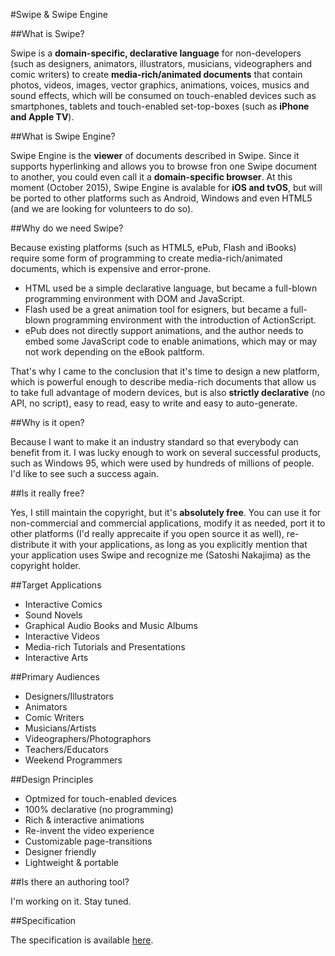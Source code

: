 #Swipe & Swipe Engine

##What is Swipe?

Swipe is a **domain-specific, declarative language** for non-developers (such as designers, animators, illustrators, musicians, videographers and comic writers) to create **media-rich/animated documents** that contain photos, videos, images, vector graphics, animations, voices, musics and sound effects, which will be consumed on touch-enabled devices such as smartphones, tablets and touch-enabled set-top-boxes (such as **iPhone and Apple TV**). 

##What is Swipe Engine?

Swipe Engine is the **viewer** of documents described in Swipe. Since it supports hyperlinking and allows you to browse fron one Swipe document to another, you could even call it a **domain-specific browser**. At this moment (October 2015), Swipe Engine is avalable for **iOS and tvOS**, but will be ported to other platforms such as Android, Windows and even HTML5 (and we are looking for volunteers to do so). 

##Why do we need Swipe?

Because existing platforms (such as HTML5, ePub, Flash and iBooks) require some form of programming to create media-rich/animated documents, which is expensive and error-prone. 

* HTML used be a simple declarative language, but became a full-blown programming environment with DOM and JavaScript. 
* Flash used be a great animation tool for esigners, but became a full-blown programming environment with the introduction of ActionScript. 
* ePub does not directly support animations, and the author needs to embed some JavaScript code to enable animations, which may or may not work depending on the eBook paltform. 

That's why I came to the conclusion that it's time to design a new platform, which is powerful enough to describe media-rich documents that allow us to take full advantage of modern devices, but is also **strictly declarative** (no API, no script), easy to read, easy to write and easy to auto-generate. 

##Why is it open?

Because I want to make it an industry standard so that everybody can benefit from it. I was lucky enough to work on several successful products, such as Windows 95, which were used by hundreds of millions of people. I'd like to see such a success again.

##Is it really free?

Yes, I still maintain the copyright, but it's **absolutely free**. You can use it for non-commercial and commercial applications, modify it as needed, port it to other platforms (I'd really apprecaite if you open source it as well), re-distribute it with your applications, as long as you explicitly mention that your application uses Swipe and recognize me (Satoshi Nakajima) as the copyright holder.

##Target Applications

* Interactive Comics
* Sound Novels
* Graphical Audio Books and Music Albums
* Interactive Videos
* Media-rich Tutorials and Presentations
* Interactive Arts

##Primary Audiences

* Designers/Illustrators
* Animators
* Comic Writers
* Musicians/Artists
* Videographers/Photographors
* Teachers/Educators
* Weekend Programmers

##Design Principles

* Optmized for touch-enabled devices
* 100% declarative (no programming)
* Rich & interactive animations
* Re-invent the video experience
* Customizable page-transitions
* Designer friendly
* Lightweight & portable

##Is there an authoring tool?

I'm working on it. Stay tuned.

##Specification

The specification is available [here](SPECIFICATION.md). 

